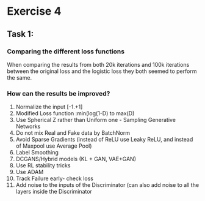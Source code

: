 # Exercise 4

## Task 1: 

### Comparing the different loss functions
When comparing the results from both 20k iterations and 100k iterations between the original loss and the logistic loss they both seemed to perform the same.

### How can the results be improved?
1. Normalize the input [-1.+1]
2. Modified Loss function :min(log(1-D) to max(D)
3. Use Spherical Z rather than Uniform one - Sampling Generative Networks
4. Do not mix Real and Fake data by BatchNorm
5. Avoid Sparse Gradients (instead of ReLU use Leaky ReLU, and instead of Maxpool use Average Pool)
6. Label Smoothing
7. DCGANS/Hybrid models (KL + GAN, VAE+GAN)
8. Use RL stability tricks
9. Use ADAM
10. Track Failure early- check loss
11. Add noise to the inputs of the Discriminator (can also add noise to all the layers inside the Discriminator


